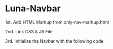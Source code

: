 # Luna-Navbar

1st. Add HTML Markup from only-nav-markup.html

2nd. Link CSS & JS File

3rd. Initialize the Navbar with the following code:

<script>
			$(document).ready(function () {
				// Fix Class Issues
				$(".sub-pages").addClass("rd-navbar-dropdown");
				$(".dynamic_dropdown").addClass("rd-navbar-megamenu");
        
			  o = $('.rd-navbar');
				if (o.length > 0) {
					o.RDNavbar({
						stickUpClone: false,
						domAppend: true,
						stickUpOffset: 250,
						focusOnHoverTimeout: 500,
						responsive: {
							0: {
								layout: 'rd-navbar-fixed',
								stickUp: false
							},
							768: {
								layout: 'rd-navbar-static',
								stickUp: true
							},
							1200: {
								layout: 'rd-navbar-static',
								stickUp: true
							}
						},
					   callbacks: {
						  onDomAppend: function(){
							  // Sidebar Class
							  te = $('.sidebartestest');
							  if (te.length > 0) {
								  $( ".sidebar-content-box" ).append( te.html() );
							  }
							  // Mobile Dropdown
							  $(".rd-navbar-nav li").each(function( index ) {
								  if($(this).hasClass("rd-navbar-submenu")){
									  tText = $(this).children("a").text();
									  $(this).children("ul").prepend( '<li><span class="close-this-subnav">'+ tText +'</span></li>' );
									  $(this).children("div").prepend( '<span class="close-this-subnav">'+ tText +'</span>' );
									  console.log(tText);
								  }
							  });

						  },
						}
				   });
				}
				$('.rd-navbar-static .rd-navbar-search form button').on('click', function(event){
					event.preventDefault();
					if($(this).hasClass("active") && $('.rd-navbar-static .rd-navbar-search input').val()){
					   $( ".rd-navbar-static .rd-navbar-search form" ).submit();
					}else{
						$(this).addClass("active");
						$(this).closest(".rd-navbar-static .rd-navbar-search").addClass("active");
					}
				});
				$('.close-this-subnav').on('click', function(){
					$(this).closest(".rd-navbar-submenu.opened").removeClass("opened");
					console.log("Clicked!");
				});
			});
		</script>
